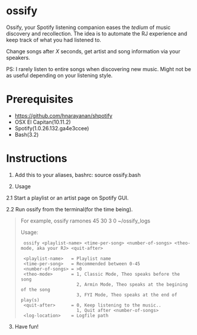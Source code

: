 # ossify

Ossify, your Spotify listening companion eases the *tedium* of music discovery and recollection.
The idea is to automate the RJ experience and keep track of what you had listened to.

Change songs after *X* seconds, get artist and song information via your speakers.

PS: I rarely listen to entire songs when discovering new music.
Might not be as useful depending on your listening style.

# Prerequisites
- https://github.com/hnarayanan/shpotify
- OSX El Capitan(10.11.2)
- Spotify(1.0.26.132.ga4e3ccee)
- Bash(3.2)

# Instructions
1. Add this to your aliases, bashrc:
source ossify.bash


2. Usage

2.1 Start a playlist or an artist page on Spotify GUI.

2.2 Run ossify from the terminal(for the time being).

>  For example,
>  ossify ramones 45 30 3 0 ~/ossify_logs
>
>  Usage:
>
>      ossify <playlist-name> <time-per-song> <number-of-songs> <theo-mode, aka your RJ> <quit-after>
>
>      <playlist-name>   = Playlist name
>      <time-per-song>   = Recommended between 0-45
>      <number-of-songs> = >0
>      <theo-mode>       = 1, Classic Mode, Theo speaks before the song
>                          2, Armin Mode, Theo speaks at the begining of the song
>                          3, FYI Mode, Theo speaks at the end of play(s)
>      <quit-after>      = 0, Keep listening to the music..
>                          1, Quit after <number-of-songs>
>      <log-location>    = Logfile path
>
>
>
3. Have fun!
